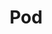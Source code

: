 ---
title: "Pod"
description: "Building blocks for running containers"
weight: 6
banner: "98e16360-a366-4b78-8e0a-031da07fdacb/images/pod.png"
tags: [kubernetes,pod]
level: [introductory]
---